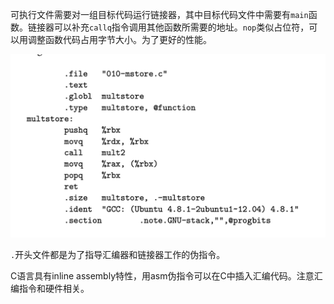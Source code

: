 可执行文件需要对一组目标代码运行链接器，其中目标代码文件中需要有`main`函数。链接器可以补充`callq`指令调用其他函数所需要的地址。`nop`类似占位符，可以用调整函数代码占用字节大小。为了更好的性能。

![data](https://raw.githubusercontent.com/lih627/MyPicGo/master/imgs/20211121195757.png)

`.`开头文件都是为了指导汇编器和链接器工作的伪指令。

C语言具有inline assembly特性，用asm伪指令可以在C中插入汇编代码。注意汇编指令和硬件相关。
